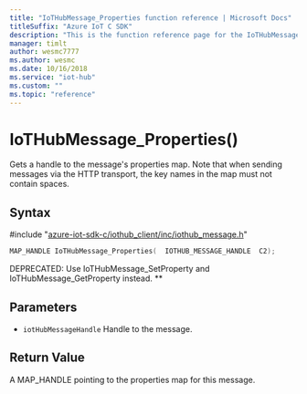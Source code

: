 ```yaml
---                             
title: "IoTHubMessage_Properties function reference | Microsoft Docs" 
titleSuffix: "Azure IoT C SDK"            
description: "This is the function reference page for the IoTHubMessage_Properties() function in the Azure IoT C SDK. This SDK is used with Azure IoT Hub and Azure IoT Hub Device Provisioning Service"            
manager: timlt                 
author: wesmc7777              
ms.author: wesmc               
ms.date: 10/16/2018                    
ms.service: "iot-hub"             
ms.custom: ""                
ms.topic: "reference"        
---                            
```


# IoTHubMessage_Properties()

Gets a handle to the message's properties map. Note that when sending messages via the HTTP transport, the key names in the map must not contain spaces.

## Syntax

\#include "[azure-iot-sdk-c/iothub_client/inc/iothub_message.h](../iothub-message-h.md)"  
```C
MAP_HANDLE IoTHubMessage_Properties(  IOTHUB_MESSAGE_HANDLE  C2);
```

DEPRECATED: Use IoTHubMessage_SetProperty and IoTHubMessage_GetProperty instead. ** 
## Parameters
* `iotHubMessageHandle` Handle to the message.

## Return Value
A MAP_HANDLE pointing to the properties map for this message.

